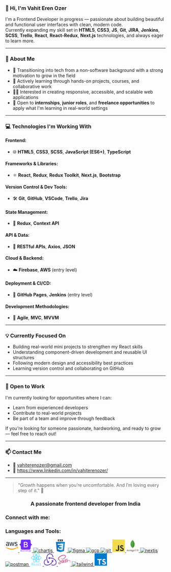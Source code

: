 ### 👋 Hi, I'm Vahit Eren Ozer

I'm a Frontend Developer in progress — passionate about building beautiful and functional user interfaces with clean, modern code.  
Currently expanding my skill set in **HTML5**, **CSS3**, **JS**, **Git**, **JIRA**, **Jenkins**, **SCSS**, **Trello**, **React**, **React-Redux**, **Next.js** technologies, and always eager to learn more.

---

### 🚀 About Me

- 🧩 Transitioning into tech from a non-software background with a strong motivation to grow in the field
- 🌱 Actively learning through hands-on projects, courses, and collaborative work
- 👨‍💻 Interested in creating responsive, accessible, and scalable web applications
- 🤝 Open to **internships**, **junior roles**, and **freelance opportunities** to apply what I'm learning in real-world settings

---

### 💻 Technologies I'm Working With

#### Frontend:
- 🌐 **HTML5**, **CSS3**, **SCSS**, **JavaScript (ES6+)**, **TypeScript**

#### Frameworks & Libraries:
- ⚛️ **React**, **Redux**, **Redux Toolkit**, **Next.js**, **Bootstrap**

#### Version Control & Dev Tools:
- 🛠 **Git**, **GitHub**, **VSCode**, **Trello**, **Jira**

#### State Management:
- 🔄 **Redux**, **Context API**

#### API & Data:
- 🔌 **RESTful APIs**, **Axios**, **JSON**

#### Cloud & Backend:
- ☁️ **Firebase**, **AWS** (entry level)

#### Deployment & CI/CD:
- 🚀 **GitHub Pages**, **Jenkins** (entry level)

#### Development Methodologies:
- 🔄 **Agile**, **MVC**, **MVVM**

---

### 💡 Currently Focused On

- Building real-world mini projects to strengthen my React skills  
- Understanding component-driven development and reusable UI structures  
- Following modern design and accessibility best practices  
- Learning version control and collaborating on GitHub

---

### 💼 Open to Work

I'm currently looking for opportunities where I can:

- Learn from experienced developers  
- Contribute to real-world projects  
- Be part of a team and improve through feedback  

If you're looking for someone passionate, hardworking, and ready to grow — feel free to reach out!

---

### 📫 Contact Me

- 📧 vahiterenozer@gmail.com   
- 💼 https://www.linkedin.com/in/vahiterenozer/

---

> "Growth happens when you’re uncomfortable. And I’m loving every step of it." 🌱

<h3 align="center">A passionate frontend developer from India</h3>

<h3 align="left">Connect with me:</h3>
<p align="left">
</p>

<h3 align="left">Languages and Tools:</h3>
<p align="left"> <a href="https://aws.amazon.com" target="_blank" rel="noreferrer"> <img src="https://raw.githubusercontent.com/devicons/devicon/master/icons/amazonwebservices/amazonwebservices-original-wordmark.svg" alt="aws" width="40" height="40"/> </a> <a href="https://getbootstrap.com" target="_blank" rel="noreferrer"> <img src="https://raw.githubusercontent.com/devicons/devicon/master/icons/bootstrap/bootstrap-plain-wordmark.svg" alt="bootstrap" width="40" height="40"/> </a> <a href="https://www.chartjs.org" target="_blank" rel="noreferrer"> <img src="https://www.chartjs.org/media/logo-title.svg" alt="chartjs" width="40" height="40"/> </a> <a href="https://www.w3schools.com/css/" target="_blank" rel="noreferrer"> <img src="https://raw.githubusercontent.com/devicons/devicon/master/icons/css3/css3-original-wordmark.svg" alt="css3" width="40" height="40"/> </a> <a href="https://www.figma.com/" target="_blank" rel="noreferrer"> <img src="https://www.vectorlogo.zone/logos/figma/figma-icon.svg" alt="figma" width="40" height="40"/> </a> <a href="https://cloud.google.com" target="_blank" rel="noreferrer"> <img src="https://www.vectorlogo.zone/logos/google_cloud/google_cloud-icon.svg" alt="gcp" width="40" height="40"/> </a> <a href="https://git-scm.com/" target="_blank" rel="noreferrer"> <img src="https://www.vectorlogo.zone/logos/git-scm/git-scm-icon.svg" alt="git" width="40" height="40"/> </a> <a href="https://developer.mozilla.org/en-US/docs/Web/JavaScript" target="_blank" rel="noreferrer"> <img src="https://raw.githubusercontent.com/devicons/devicon/master/icons/javascript/javascript-original.svg" alt="javascript" width="40" height="40"/> </a> <a href="https://www.mongodb.com/" target="_blank" rel="noreferrer"> <img src="https://raw.githubusercontent.com/devicons/devicon/master/icons/mongodb/mongodb-original-wordmark.svg" alt="mongodb" width="40" height="40"/> </a> <a href="https://nextjs.org/" target="_blank" rel="noreferrer"> <img src="https://cdn.worldvectorlogo.com/logos/nextjs-2.svg" alt="nextjs" width="40" height="40"/> </a> <a href="https://postman.com" target="_blank" rel="noreferrer"> <img src="https://www.vectorlogo.zone/logos/getpostman/getpostman-icon.svg" alt="postman" width="40" height="40"/> </a> <a href="https://reactjs.org/" target="_blank" rel="noreferrer"> <img src="https://raw.githubusercontent.com/devicons/devicon/master/icons/react/react-original-wordmark.svg" alt="react" width="40" height="40"/> </a> <a href="https://redux.js.org" target="_blank" rel="noreferrer"> <img src="https://raw.githubusercontent.com/devicons/devicon/master/icons/redux/redux-original.svg" alt="redux" width="40" height="40"/> </a> <a href="https://sass-lang.com" target="_blank" rel="noreferrer"> <img src="https://raw.githubusercontent.com/devicons/devicon/master/icons/sass/sass-original.svg" alt="sass" width="40" height="40"/> </a> <a href="https://tailwindcss.com/" target="_blank" rel="noreferrer"> <img src="https://www.vectorlogo.zone/logos/tailwindcss/tailwindcss-icon.svg" alt="tailwind" width="40" height="40"/> </a> <a href="https://www.typescriptlang.org/" target="_blank" rel="noreferrer"> <img src="https://raw.githubusercontent.com/devicons/devicon/master/icons/typescript/typescript-original.svg" alt="typescript" width="40" height="40"/> </a> </p>

